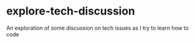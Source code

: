 # explore-tech-discussion
An exploration of some discussion on tech issues as I try to learn how to code
